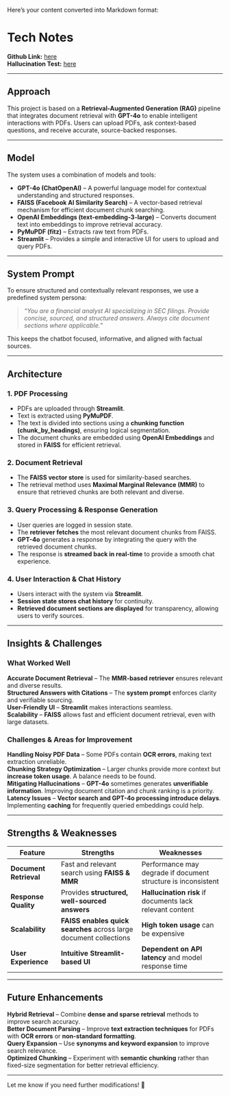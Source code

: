 Here’s your content converted into Markdown format:

# Tech Notes

**Github Link:** [here](https://github.com/Piyush-ag/RAG-chat)  
**Hallucination Test:** [here](https://docs.google.com/document/d/1idHrVoeZVzvd5H-JuOjWftX2F4bc4BSN2H6985oSsBc/edit?usp=sharing)

---

## Approach

This project is based on a **Retrieval-Augmented Generation (RAG)** pipeline that integrates document retrieval with **GPT-4o** to enable intelligent interactions with PDFs. Users can upload PDFs, ask context-based questions, and receive accurate, source-backed responses.

---

## Model

The system uses a combination of models and tools:

- **GPT-4o (ChatOpenAI)** – A powerful language model for contextual understanding and structured responses.
- **FAISS (Facebook AI Similarity Search)** – A vector-based retrieval mechanism for efficient document chunk searching.
- **OpenAI Embeddings (text-embedding-3-large)** – Converts document text into embeddings to improve retrieval accuracy.
- **PyMuPDF (fitz)** – Extracts raw text from PDFs.
- **Streamlit** – Provides a simple and interactive UI for users to upload and query PDFs.

---

## System Prompt

To ensure structured and contextually relevant responses, we use a predefined system persona:

> *“You are a financial analyst AI specializing in SEC filings. Provide concise, sourced, and structured answers. Always cite document sections where applicable.”*

This keeps the chatbot focused, informative, and aligned with factual sources.

---

## Architecture

### **1. PDF Processing**
- PDFs are uploaded through **Streamlit**.
- Text is extracted using **PyMuPDF**.
- The text is divided into sections using a **chunking function (chunk_by_headings)**, ensuring logical segmentation.
- The document chunks are embedded using **OpenAI Embeddings** and stored in **FAISS** for efficient retrieval.

### **2. Document Retrieval**
- The **FAISS vector store** is used for similarity-based searches.
- The retrieval method uses **Maximal Marginal Relevance (MMR)** to ensure that retrieved chunks are both relevant and diverse.

### **3. Query Processing & Response Generation**
- User queries are logged in session state.
- The **retriever fetches** the most relevant document chunks from FAISS.
- **GPT-4o** generates a response by integrating the query with the retrieved document chunks.
- The response is **streamed back in real-time** to provide a smooth chat experience.

### **4. User Interaction & Chat History**
- Users interact with the system via **Streamlit**.
- **Session state stores chat history** for continuity.
- **Retrieved document sections are displayed** for transparency, allowing users to verify sources.

---

## Insights & Challenges

### **What Worked Well**
**Accurate Document Retrieval** – The **MMR-based retriever** ensures relevant and diverse results.  
**Structured Answers with Citations** – The **system prompt** enforces clarity and verifiable sourcing.  
**User-Friendly UI** – **Streamlit** makes interactions seamless.  
**Scalability** – **FAISS** allows fast and efficient document retrieval, even with large datasets.  

### **Challenges & Areas for Improvement**
**Handling Noisy PDF Data** – Some PDFs contain **OCR errors**, making text extraction unreliable.  
**Chunking Strategy Optimization** – Larger chunks provide more context but **increase token usage**. A balance needs to be found.  
**Mitigating Hallucinations** – **GPT-4o** sometimes generates **unverifiable information**. Improving document citation and chunk ranking is a priority.  
**Latency Issues** – **Vector search and GPT-4o processing introduce delays**. Implementing **caching** for frequently queried embeddings could help.  

---

## Strengths & Weaknesses

| **Feature**             | **Strengths**                                       | **Weaknesses**                                      |
|-------------------------|-----------------------------------------------------|-----------------------------------------------------|
| **Document Retrieval**  | Fast and relevant search using **FAISS & MMR**      | Performance may degrade if document structure is inconsistent |
| **Response Quality**    | Provides **structured, well-sourced answers**       | **Hallucination risk** if documents lack relevant content |
| **Scalability**         | **FAISS enables quick searches** across large document collections | **High token usage** can be expensive |
| **User Experience**     | **Intuitive Streamlit-based UI**                    | **Dependent on API latency** and model response time |

---

## Future Enhancements

**Hybrid Retrieval** – Combine **dense and sparse retrieval** methods to improve search accuracy.  
**Better Document Parsing** – Improve **text extraction techniques** for PDFs with **OCR errors** or **non-standard formatting**.  
**Query Expansion** – Use **synonyms and keyword expansion** to improve search relevance.  
**Optimized Chunking** – Experiment with **semantic chunking** rather than fixed-size segmentation for better retrieval efficiency.  

---

Let me know if you need further modifications! 🚀